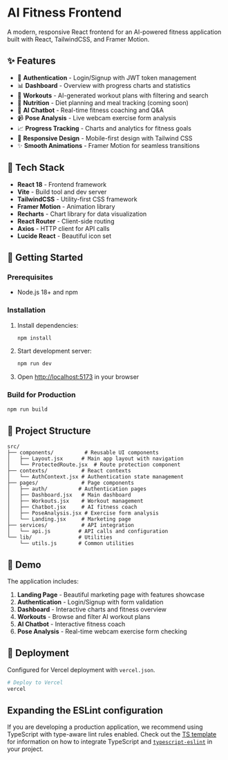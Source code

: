 # AI Fitness Frontend

A modern, responsive React frontend for an AI-powered fitness application built with React, TailwindCSS, and Framer Motion.

## ✨ Features

- 🔐 **Authentication** - Login/Signup with JWT token management
- 📊 **Dashboard** - Overview with progress charts and statistics
- 💪 **Workouts** - AI-generated workout plans with filtering and search
- 🍎 **Nutrition** - Diet planning and meal tracking (coming soon)
- 🤖 **AI Chatbot** - Real-time fitness coaching and Q&A
- 📹 **Pose Analysis** - Live webcam exercise form analysis
- 📈 **Progress Tracking** - Charts and analytics for fitness goals
- 📱 **Responsive Design** - Mobile-first design with Tailwind CSS
- ✨ **Smooth Animations** - Framer Motion for seamless transitions

## 🚀 Tech Stack

- **React 18** - Frontend framework
- **Vite** - Build tool and dev server
- **TailwindCSS** - Utility-first CSS framework
- **Framer Motion** - Animation library
- **Recharts** - Chart library for data visualization
- **React Router** - Client-side routing
- **Axios** - HTTP client for API calls
- **Lucide React** - Beautiful icon set

## 🏁 Getting Started

### Prerequisites

- Node.js 18+ and npm

### Installation

1. Install dependencies:
   ```bash
   npm install
   ```

2. Start development server:
   ```bash
   npm run dev
   ```

3. Open [http://localhost:5173](http://localhost:5173) in your browser

### Build for Production

```bash
npm run build
```

## 📁 Project Structure

```
src/
├── components/          # Reusable UI components
│   ├── Layout.jsx      # Main app layout with navigation
│   └── ProtectedRoute.jsx  # Route protection component
├── contexts/           # React contexts
│   └── AuthContext.jsx # Authentication state management
├── pages/              # Page components
│   ├── auth/          # Authentication pages
│   ├── Dashboard.jsx   # Main dashboard
│   ├── Workouts.jsx    # Workout management
│   ├── Chatbot.jsx     # AI fitness coach
│   ├── PoseAnalysis.jsx # Exercise form analysis
│   └── Landing.jsx     # Marketing page
├── services/           # API integration
│   └── api.js         # API calls and configuration
└── lib/               # Utilities
    └── utils.js       # Common utilities
```

## 🎯 Demo

The application includes:

1. **Landing Page** - Beautiful marketing page with features showcase
2. **Authentication** - Login/Signup with form validation
3. **Dashboard** - Interactive charts and fitness overview
4. **Workouts** - Browse and filter AI workout plans
5. **AI Chatbot** - Interactive fitness coach
6. **Pose Analysis** - Real-time webcam exercise form checking

## 🚀 Deployment

Configured for Vercel deployment with `vercel.json`.

```bash
# Deploy to Vercel
vercel
```

## Expanding the ESLint configuration

If you are developing a production application, we recommend using TypeScript with type-aware lint rules enabled. Check out the [TS template](https://github.com/vitejs/vite/tree/main/packages/create-vite/template-react-ts) for information on how to integrate TypeScript and [`typescript-eslint`](https://typescript-eslint.io) in your project.
